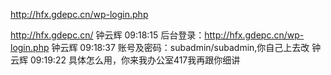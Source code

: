 

http://hfx.gdepc.cn/wp-login.php

http://hfx.gdepc.cn/
钟云辉  09:18:15
后台登录：http://hfx.gdepc.cn/wp-login.php
钟云辉  09:18:37
账号及密码：subadmin/subadmin,你自己上去改
钟云辉  09:19:22
具体怎么用，你来我办公室417我再跟你细讲